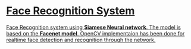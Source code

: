 # <u>Face Recognition System
Face Recognition system using **Siamese Neural network**. The model is based on the **Facenet model**. 
OpenCV implementaion has been done for realtime face detection and recognition through the network.
